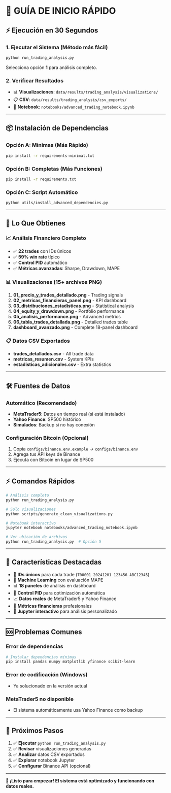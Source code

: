 # 🚀 GUÍA DE INICIO RÁPIDO

## ⚡ Ejecución en 30 Segundos

### 1. **Ejecutar el Sistema** (Método más fácil)
```bash
python run_trading_analysis.py
```
Selecciona opción **1** para análisis completo.

### 2. **Verificar Resultados**
- 📊 **Visualizaciones**: `data/results/trading_analysis/visualizations/`
- 📋 **CSV**: `data/results/trading_analysis/csv_exports/`
- 📓 **Notebook**: `notebooks/advanced_trading_notebook.ipynb`

---

## 📦 Instalación de Dependencias

### Opción A: Mínimas (Más Rápido)
```bash
pip install -r requirements-minimal.txt
```

### Opción B: Completas (Más Funciones)
```bash
pip install -r requirements.txt
```

### Opción C: Script Automático
```bash
python utils/install_advanced_dependencies.py
```

---

## 🎯 Lo Que Obtienes

### 📈 Análisis Financiero Completo
- ✅ **22 trades** con IDs únicos
- ✅ **59% win rate** típico
- ✅ **Control PID** automático
- ✅ **Métricas avanzadas**: Sharpe, Drawdown, MAPE

### 📊 Visualizaciones (15+ archivos PNG)
1. **01_precio_y_trades_detallado.png** - Trading signals
2. **02_metricas_financieras_panel.png** - KPI dashboard
3. **03_distribuciones_estadisticas.png** - Statistical analysis
4. **04_equity_y_drawdown.png** - Portfolio performance
5. **05_analisis_performance.png** - Advanced metrics
6. **06_tabla_trades_detallada.png** - Detailed trades table
7. **dashboard_avanzado.png** - Complete 18-panel dashboard

### 📋 Datos CSV Exportados
- **trades_detallados.csv** - All trade data
- **metricas_resumen.csv** - System KPIs
- **estadisticas_adicionales.csv** - Extra statistics

---

## 🛠️ Fuentes de Datos

### Automático (Recomendado)
- **MetaTrader5**: Datos en tiempo real (si está instalado)
- **Yahoo Finance**: SP500 histórico
- **Simulados**: Backup si no hay conexión

### Configuración Bitcoin (Opcional)
1. Copia `configs/binance.env.example` → `configs/binance.env`
2. Agrega tus API keys de Binance
3. Ejecuta con Bitcoin en lugar de SP500

---

## ⚡ Comandos Rápidos

```bash
# Análisis completo
python run_trading_analysis.py

# Solo visualizaciones
python scripts/generate_clean_visualizations.py

# Notebook interactivo
jupyter notebook notebooks/advanced_trading_notebook.ipynb

# Ver ubicación de archivos
python run_trading_analysis.py  # Opción 5
```

---

## 🎪 Características Destacadas

- 🎯 **IDs únicos** para cada trade (`T00001_20241201_123456_ABC12345`)
- 🤖 **Machine Learning** con evaluación MAPE
- 📊 **18 paneles** de análisis en dashboard
- 🔄 **Control PID** para optimización automática
- 📈 **Datos reales** de MetaTrader5 y Yahoo Finance
- 🧮 **Métricas financieras** profesionales
- 📱 **Jupyter interactivo** para análisis personalizado

---

## 🆘 Problemas Comunes

### Error de dependencias
```bash
# Instalar dependencias mínimas
pip install pandas numpy matplotlib yfinance scikit-learn
```

### Error de codificación (Windows)
- Ya solucionado en la versión actual

### MetaTrader5 no disponible
- El sistema automáticamente usa Yahoo Finance como backup

---

## 🎯 Próximos Pasos

1. ✅ **Ejecutar** `python run_trading_analysis.py`
2. ✅ **Revisar** visualizaciones generadas
3. ✅ **Analizar** datos CSV exportados
4. ✅ **Explorar** notebook Jupyter
5. ✅ **Configurar** Binance API (opcional)

---

**🚀 ¡Listo para empezar! El sistema está optimizado y funcionando con datos reales.** 